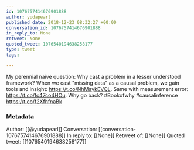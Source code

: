 ```yaml
---
id: 1076757414676901888
author: yudapearl
published_date: 2018-12-23 08:32:27 +00:00
conversation_id: 1076757414676901888
in_reply_to: None
retweet: None
quoted_tweet: 1076540194638258177
type: tweet
tags:

---
```


My perennial naive question: Why cast a problem in a lesser understood framework? When we cast "missing data" as a causal problem, we gain tools and insight: https://t.co/NhMaykEVQL. Same with measurement error: https://t.co/fc47co4HOu. Why go back? #Bookofwhy #causalinference https://t.co/f2XfhfnaBk

### Metadata

Author: [[@yudapearl]]
Conversation: [[conversation-1076757414676901888]]
In reply to: [[None]]
Retweet of: [[None]]
Quoted tweet: [[1076540194638258177]]
